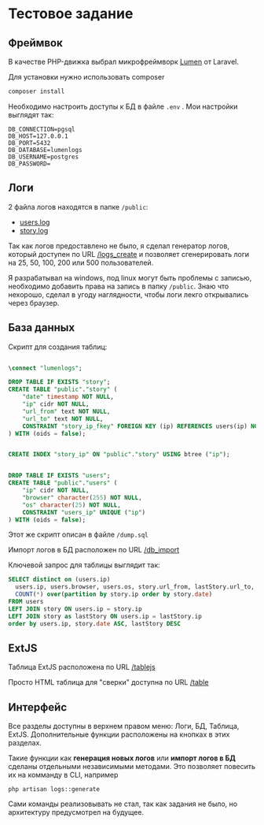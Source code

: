 # Тестовое задание

## Фреймвок

В качестве PHP-движка выбрал микрофреймворк [Lumen](http://lumen.laravel.com/) от Laravel.

Для установки нужно использовать composer

```bash
composer install
```

Необходимо настроить доступы к БД в файле `.env` . Мои настройки выглядят так:

```config
DB_CONNECTION=pgsql
DB_HOST=127.0.0.1
DB_PORT=5432
DB_DATABASE=lumenlogs
DB_USERNAME=postgres
DB_PASSWORD=
```

## Логи

2 файла логов находятся в папке `/public`:
* [users.log](/public/users.log)
* [story.log](/public/story.log)

Так как логов предоставлено не было, я сделал генератор логов, который доступен по 
URL [/logs_create](http://lumentest/logs_create) и позволяет сгенерировать логи на 25, 50, 100, 200 
или 500 пользователей. 

Я разрабатывал на windows, под linux могут быть проблемы с записью, необходимо добавить 
права на запись в папку `/public`. Знаю что нехорошо, сделал в угоду наглядности, чтобы 
логи лекго открывались через браузер. 


## База данных

Скрипт для создания таблиц:

```sql

\connect "lumenlogs";

DROP TABLE IF EXISTS "story";
CREATE TABLE "public"."story" (
    "date" timestamp NOT NULL,
    "ip" cidr NOT NULL,
    "url_from" text NOT NULL,
    "url_to" text NOT NULL,
    CONSTRAINT "story_ip_fkey" FOREIGN KEY (ip) REFERENCES users(ip) NOT DEFERRABLE
) WITH (oids = false);


CREATE INDEX "story_ip" ON "public"."story" USING btree ("ip");


DROP TABLE IF EXISTS "users";
CREATE TABLE "public"."users" (
    "ip" cidr NOT NULL,
    "browser" character(255) NOT NULL,
    "os" character(25) NOT NULL,
    CONSTRAINT "users_ip" UNIQUE ("ip")
) WITH (oids = false);
```

Этот же скрипт описан в файле `/dump.sql`

Импорт логов в БД расположен по URL [/db_import](http://lumentest/db_import)

Ключевой запрос для таблицы выглядит так:

```sql
SELECT distinct on (users.ip) 
  users.ip, users.browser, users.os, story.url_from, lastStory.url_to, 
  COUNT(*) over(partition by story.ip order by story.date)
FROM users 
LEFT JOIN story ON users.ip = story.ip
LEFT JOIN story as lastStory ON users.ip = lastStory.ip
order by users.ip, story.date ASC, lastStory DESC
```

## ExtJS

Таблица ExtJS расположена по URL [/tablejs](http://lumentest/tablejs)

Просто HTML таблица для "сверки" доступна по URL [/table](http://lumentest/table)

## Интерфейс

Все разделы доступны в верхнем правом меню: Логи, БД, Таблица, ExtJS. 
Дополнительные функции расположены на кнопках в этих разделах.

Такие функции как **генерация новых логов** или **импорт логов в БД** сделаны отдельными 
независимыми методами. Это позволяет повесить их на комманду в CLI,
например 

```
php artisan logs::generate
``` 

Сами команды реализовывать не стал, так как задания не было, но архитектуру 
предусмотрел на будущее. 